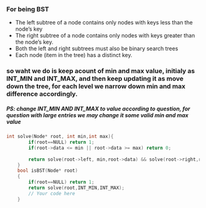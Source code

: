 ### For being BST
- The left subtree of a node contains only nodes with keys less than the node’s key
- The right subtree of a node contains only nodes with keys greater than the node’s key. 
- Both the left and right subtrees must also be binary search trees
- Each node (item in the tree) has a distinct key.

### so waht we do is keep acount of min and max value, initialy as INT_MIN and INT_MAX, and then keep updating it as move down the tree, for each level we narrow down min and max difference accordingly. 
##### PS: change INT_MIN AND INT_MAX to value according to question, for question with large entries we may change it some valid min and max value
```cpp
int solve(Node* root, int min,int max){
        if(root==NULL) return 1;
        if(root->data <= min || root->data >= max) return 0;
        
        return solve(root->left, min,root->data) && solve(root->right,root->data,max);
    }
    bool isBST(Node* root) 
    {
        if(root==NULL) return 1;
        return solve(root,INT_MIN,INT_MAX);
        // Your code here
    }
```
